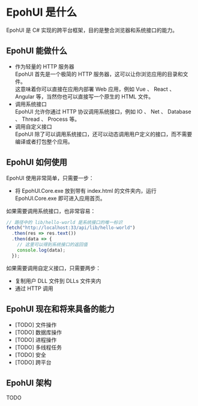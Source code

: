 # EpohUI 是什么

EpohUI 是 C# 实现的跨平台框架，目的是整合浏览器和系统接口的能力。

## EpohUI 能做什么

* 作为轻量的 HTTP 服务器  
  EpohUI 首先是一个极简的 HTTP 服务器，这可以让你浏览应用的目录和文件。  
  这意味着你可以直接在应用内部署 Web 应用，例如 Vue 、 React 、 Angular 等，当然你也可以直接写一个原生的 HTML 文件。  
* 调用系统接口  
  EpohUI 允许你通过 HTTP 协议调用系统接口，例如 IO 、 Net 、 Database 、 Thread 、 Process 等。  
* 调用自定义接口  
  EpohUI 除了可以调用系统接口，还可以动态调用用户定义的接口，而不需要编译或者打包整个应用。  

## EpohUI 如何使用  

EpohUI 使用非常简单，只需要一步：  

* 将 EpohUI.Core.exe 放到带有 index.html 的文件夹内，运行 EpohUI.Core.exe 即可进入应用首页。  

如果需要调用系统接口，也非常容易：  

```JavaScript
// 路径中的 lib/hello-world 是系统接口的唯一标识
fetch("http://localhost:33/api/lib/hello-world")
  .then(res => res.text())
  .then(data => {
    // 这里可以得到系统接口的返回值
    console.log(data);
  });
```

如果需要调用自定义接口，只需要两步：  

* 复制用户 DLL 文件到 DLLs 文件夹内
* 通过 HTTP 调用

## EpohUI 现在和将来具备的能力

* \[TODO\] 文件操作
* \[TODO\] 数据库操作
* \[TODO\] 进程操作
* \[TODO\] 多线程任务
* \[TODO\] 安全
* \[TODO\] 跨平台

## EpohUI 架构

TODO
